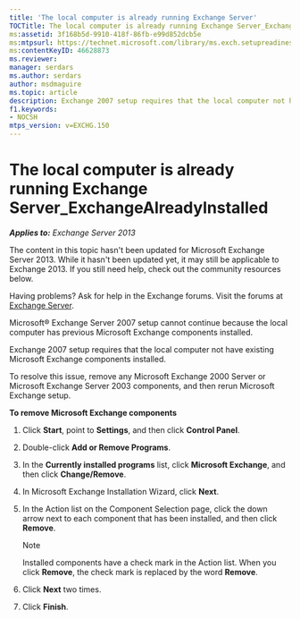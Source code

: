 ```yaml
---
title: 'The local computer is already running Exchange Server'
TOCTitle: The local computer is already running Exchange Server_ExchangeAlreadyInstalled
ms:assetid: 3f168b5d-9910-418f-86fb-e99d852dcb5e
ms:mtpsurl: https://technet.microsoft.com/library/ms.exch.setupreadiness.exchangealreadyinstalled(v=EXCHG.150)
ms:contentKeyID: 46628873
ms.reviewer: 
manager: serdars
ms.author: serdars
author: msdmaguire
ms.topic: article
description: Exchange 2007 setup requires that the local computer not have existing Microsoft Exchange components installed.
f1.keywords:
- NOCSH
mtps_version: v=EXCHG.150
---
```


# The local computer is already running Exchange Server\_ExchangeAlreadyInstalled

_**Applies to:** Exchange Server 2013_

The content in this topic hasn't been updated for Microsoft Exchange Server 2013. While it hasn't been updated yet, it may still be applicable to Exchange 2013. If you still need help, check out the community resources below.

Having problems? Ask for help in the Exchange forums. Visit the forums at [Exchange Server](https://social.technet.microsoft.com/forums/office/home?category=exchangeserver).

Microsoft® Exchange Server 2007 setup cannot continue because the local computer has previous Microsoft Exchange components installed.

Exchange 2007 setup requires that the local computer not have existing Microsoft Exchange components installed.

To resolve this issue, remove any Microsoft Exchange 2000 Server or Microsoft Exchange Server 2003 components, and then rerun Microsoft Exchange setup.

**To remove Microsoft Exchange components**

1. Click **Start**, point to **Settings**, and then click **Control Panel**.

2. Double-click **Add or Remove Programs**.

3. In the **Currently installed programs** list, click **Microsoft Exchange**, and then click **Change/Remove**.

4. In Microsoft Exchange Installation Wizard, click **Next**.

5. In the Action list on the Component Selection page, click the down arrow next to each component that has been installed, and then click **Remove**.

    > [!NOTE]
    > Installed components have a check mark in the Action list. When you click <STRONG>Remove</STRONG>, the check mark is replaced by the word <STRONG>Remove</STRONG>.

6. Click **Next** two times.

7. Click **Finish**.

